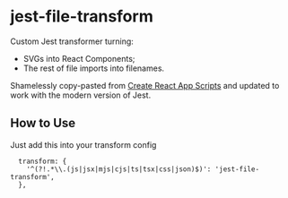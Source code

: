 # jest-file-transform
Custom Jest transformer turning:
* SVGs into React Components;
* The rest of file imports into filenames.

Shamelessly copy-pasted from [Create React App Scripts](https://github.com/facebook/create-react-app/blob/0a827f69ab0d2ee3871ba9b71350031d8a81b7ae/packages/react-scripts/config/jest/fileTransform.js#L4)
and updated to work with the modern version of Jest.

## How to Use
Just add this into your transform config
```
  transform: {
    '^(?!.*\\.(js|jsx|mjs|cjs|ts|tsx|css|json)$)': 'jest-file-transform',
  },
```